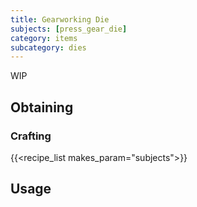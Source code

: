 ```yaml
---
title: Gearworking Die
subjects: [press_gear_die]
category: items
subcategory: dies
---
```


WIP

Obtaining
---------

### Crafting
{{<recipe_list makes_param="subjects">}}

Usage
-----
